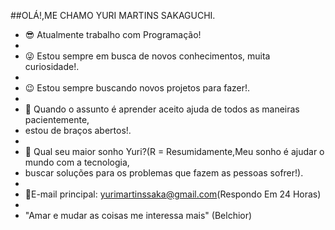 ##OLÁ!,ME CHAMO YURI MARTINS SAKAGUCHI.

- 😎 Atualmente trabalho com Programação!
- 
- 😜 Estou sempre em busca de novos conhecimentos, muita curiosidade!.
- 
- 😉 Estou sempre buscando novos projetos para fazer!.
- 
- 🤗 Quando o assunto é aprender aceito ajuda de todos as maneiras pacientemente,
-  estou de braços abertos!.
-  
- 💬 Qual seu maior sonho Yuri?(R = Resumidamente,Meu sonho é ajudar o mundo com a tecnologia, 
- buscar soluções para os problemas que fazem as pessoas sofrer!).
- 
- 📩E-mail principal: yurimartinssaka@gmail.com(Respondo Em 24 Horas)
- 
- "Amar e mudar as coisas me interessa mais" (Belchior)
<div>
<a href="(https://github.com/YuriMSMaster)">
<a href="[(https://img.shields.io/badge/Windows-0078D6?style=for-the-badge&logo=windows&logoColor=white)">
<a href="(https://img.shields.io/badge/HTML5-E34F26?style=for-the-badge&logo=html5&logoColor=white)">
<a href="https://img.shields.io/badge/JavaScript-F7DF1E?style=for-the-badge&logo=javascript&logoColor=black">
<a href="https://img.shields.io/badge/CSS3-1572B6?style=for-the-badge&logo=css3&logoColor=white">
<a href="(https://img.shields.io/badge/Bootstrap-563D7C?style=for-the-badge&logo=bootstrap&logoColor=white)">
</div>

